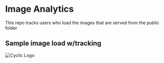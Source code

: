 # Image Analytics

This repo tracks users who load the images that are served from the public folder

## Sample image load w/tracking

![Cyclic Logo](https://insect-research.cyclic-app.com/img-path/img-name.png?q=some%20value)
